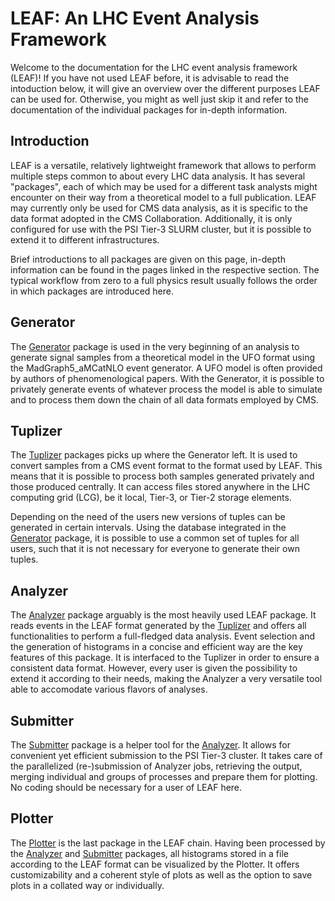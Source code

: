 # LEAF: An LHC Event Analysis Framework
Welcome to the documentation for the LHC event analysis framework (LEAF)! If you have not used LEAF before, it is advisable to read the intoduction below, it will give an overview over the different purposes LEAF can be used for. Otherwise, you might as well just skip it and refer to the documentation of the individual packages for in-depth information.

## Introduction
LEAF is a versatile, relatively lightweight framework that allows to perform multiple steps common to about every LHC data analysis. It has several "packages", each of which may be used for a different task analysts might encounter on their way from a theoretical model to a full publication. LEAF may currently only be used for CMS data analysis, as it is specific to the data format adopted in the CMS Collaboration. Additionally, it is only configured for use with the PSI Tier-3 SLURM cluster, but it is possible to extend it to different infrastructures.

Brief introductions to all packages are given on this page, in-depth information can be found in the pages linked in the respective section. The typical workflow from zero to a full physics result usually follows the order in which packages are introduced here.

## Generator
The [Generator](packages/generator.md) package is used in the very beginning of an analysis to generate signal samples from a theoretical model in the UFO format using the MadGraph5_aMCatNLO event generator. A UFO model is often provided by authors of phenomenological papers. With the Generator, it is possible to privately generate events of whatever process the model is able to simulate and to process them down the chain of all data formats employed by CMS.

## Tuplizer
The [Tuplizer](packages/tuplizer.md) packages picks up where the Generator left. It is used to convert samples from a CMS event format to the format used by LEAF. This means that it is possible to process both samples generated privately and those produced centrally. It can access files stored anywhere in the LHC computing grid (LCG), be it local, Tier-3, or Tier-2 storage elements.

Depending on the need of the users new versions of tuples can be generated in certain intervals. Using the database integrated in the [Generator](packages/generator.md) package, it is possible to use a common set of tuples for all users, such that it is not necessary for everyone to generate their own tuples.

## Analyzer
The [Analyzer](packages/analyzer.md) package arguably is the most heavily used LEAF package. It reads events in the LEAF format generated by the [Tuplizer](packages/tuplizer.md) and offers all functionalities to perform a full-fledged data analysis. Event selection and the generation of histograms in a concise and efficient way are the key features of this package. It is interfaced to the Tuplizer in order to ensure a consistent data format. However, every user is given the possibility to extend it according to their needs, making the Analyzer a very versatile tool able to accomodate various flavors of analyses.

## Submitter
The [Submitter](packages/submitter.md) package is a helper tool for the [Analyzer](packages/analyzer.md). It allows for convenient yet efficient submission to the PSI Tier-3 cluster. It takes care of the parallelized (re-)submission of Analyzer jobs, retrieving the output, merging individual and groups of processes and prepare them for plotting. No coding should be necessary for a user of LEAF here.

## Plotter
The [Plotter](packages/plotter.md) is the last package in the LEAF chain. Having been processed by the [Analyzer](packages/analyzer.md) and [Submitter](packages/submitter.md) packages, all histograms stored in a file according to the LEAF format can be visualized by the Plotter. It offers customizability and a coherent style of plots as well as the option to save plots in a collated way or individually.
